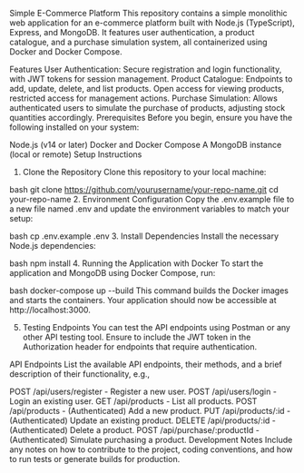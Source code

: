 Simple E-Commerce Platform
This repository contains a simple monolithic web application for an e-commerce platform built with Node.js (TypeScript), Express, and MongoDB. It features user authentication, a product catalogue, and a purchase simulation system, all containerized using Docker and Docker Compose.

Features
User Authentication: Secure registration and login functionality, with JWT tokens for session management.
Product Catalogue: Endpoints to add, update, delete, and list products. Open access for viewing products, restricted access for management actions.
Purchase Simulation: Allows authenticated users to simulate the purchase of products, adjusting stock quantities accordingly.
Prerequisites
Before you begin, ensure you have the following installed on your system:

Node.js (v14 or later)
Docker and Docker Compose
A MongoDB instance (local or remote)
Setup Instructions
1. Clone the Repository
Clone this repository to your local machine:

bash
git clone https://github.com/yourusername/your-repo-name.git
cd your-repo-name
2. Environment Configuration
Copy the .env.example file to a new file named .env and update the environment variables to match your setup:

bash
cp .env.example .env
3. Install Dependencies
Install the necessary Node.js dependencies:

bash
npm install
4. Running the Application with Docker
To start the application and MongoDB using Docker Compose, run:

bash
docker-compose up --build
This command builds the Docker images and starts the containers. Your application should now be accessible at http://localhost:3000.

5. Testing Endpoints
You can test the API endpoints using Postman or any other API testing tool. Ensure to include the JWT token in the Authorization header for endpoints that require authentication.

API Endpoints
List the available API endpoints, their methods, and a brief description of their functionality, e.g.,

POST /api/users/register - Register a new user.
POST /api/users/login - Login an existing user.
GET /api/products - List all products.
POST /api/products - (Authenticated) Add a new product.
PUT /api/products/:id - (Authenticated) Update an existing product.
DELETE /api/products/:id - (Authenticated) Delete a product.
POST /api/purchase/:productId - (Authenticated) Simulate purchasing a product.
Development Notes
Include any notes on how to contribute to the project, coding conventions, and how to run tests or generate builds for production.